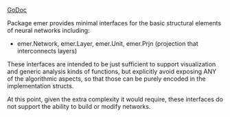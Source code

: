 [GoDoc](https://pkg.go.dev/github.com/emer/emergent/emer)

Package emer provides minimal interfaces for the basic structural elements of neural networks
including:
* emer.Network, emer.Layer, emer.Unit, emer.Prjn (projection that interconnects layers)

These interfaces are intended to be just sufficient to support visualization and generic
analysis kinds of functions, but explicitly avoid exposing ANY of the algorithmic aspects,
so that those can be purely encoded in the implementation structs.

At this point, given the extra complexity it would require, these interfaces do not support
the ability to build or modify networks.

